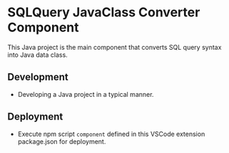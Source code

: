 # SQLQuery JavaClass Converter Component
This Java project is the main component that converts SQL query syntax into Java data class.

## Development
- Developing a Java project in a typical manner.

## Deployment
- Execute npm script `component` defined in this VSCode extension package.json for deployment.
